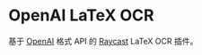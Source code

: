 # OpenAI LaTeX OCR

基于 [OpenAI](https://openai.com/api/) 格式 API 的 [Raycast](https://www.raycast.com/) LaTeX OCR 插件。
